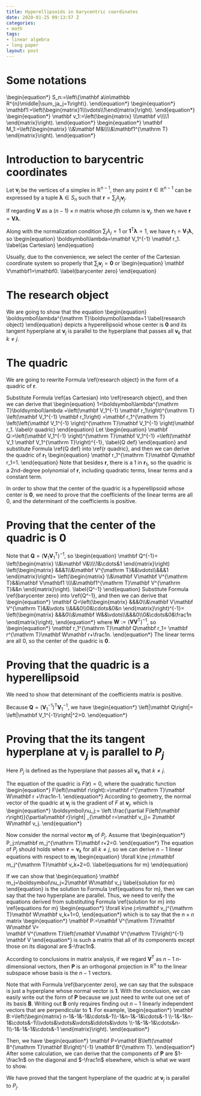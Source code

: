 ```yaml
---
title: Hyperellipsoids in barycentric coordinates
date: 2020-01-25 09:13:57 Z
categories:
- math
tags:
- linear algebra
- long paper
layout: post
---
```


# Some notations

\begin{equation\*}
    S_n:=\left\\{\mathbf a\in\mathbb R^{n}\middle|\sum_ja_j=1\right\\}.
\end{equation\*}
\begin{equation\*}
    \mathbf1:=\left(\begin{matrix}1\\\\\vdots\\\\1\end{matrix}\right).
\end{equation\*}
\begin{equation\*}
    \mathbf v_1:=\left(\begin{matrix}
        \\\\\mathbf v\\\\\\\\1
    \end{matrix}\right).
\end{equation\*}
\begin{equation\*}
    \mathbf M_1:=\left(\begin{matrix}
        \\\\&\mathbf M&\\\\\\\\&\mathbf1^{\mathrm T}
    \end{matrix}\right).
\end{equation\*}

# Introduction to barycentric coordinates

Let $\mathbf v_j$ be the vertices of a simplex in $\mathbb R^{n-1}$,
then any point $\mathbf r\in\mathbb R^{n-1}$
can be expressed by a tuple $\boldsymbol\lambda\in S_n$ such that
$\mathbf r=\sum_j\lambda_j\mathbf v_j$.

If regarding $\mathbf V$ as a $\left(n-1\right)\times n$ matrix
whose $j$th column is $\mathbf v_j$, then we have
$\mathbf r=\mathbf V\boldsymbol\lambda$.

Along with the normalization condition $\sum_j\lambda_j=1$ or
$\mathbf1^{\mathrm T}\boldsymbol\lambda=1$, we have
$\mathbf r_1=\mathbf V_1
\boldsymbol\lambda$,
so
\begin{equation}
    \boldsymbol\lambda=\mathbf V_1^{-1}
    \mathbf r_1.
    \label{as Cartesian}
\end{equation}

Usually, due to the convenience, we select the center of the Cartesian
coordinate system so properly that $\sum_j\mathbf v_j=\mathbf0$ or
\begin{equation}
    \mathbf V\mathbf1=\mathbf0.
    \label{barycenter zero}
\end{equation}

# The research object

We are going to show that the equation
\begin{equation}
    \boldsymbol\lambda^{\mathrm T}\boldsymbol\lambda=1
    \label{research object}
\end{equation}
depicts a hyperellipsoid whose center is $\mathbf0$ and
its tangent hyperplane at $\mathbf v_j$ is parallel to the hyperplane
that passes all $\mathbf v_k$ that $k\ne j$.

# The quadric

We are going to rewrite Formula \ref{research object} in the form of
a quadric of $\mathbf r$.

Substitute Formula \ref{as Cartesian} into \ref{research object}, and
then we can derive that
\begin{equation}
    1=\boldsymbol\lambda^{\mathrm T}\boldsymbol\lambda
    =\left(\mathbf V_1^{-1}
        \mathbf r_1\right)^{\mathrm T}
        \left(\mathbf V_1^{-1}
        \mathbf r_1\right)
    =\mathbf r_1^{\mathrm T}
        \left(\left(\mathbf V_1^{-1}
        \right)^{\mathrm T}\mathbf V_1^{-1}
        \right)\mathbf r_1.
    \label{r quadric}
\end{equation}
Let
\begin{equation}
    \mathbf Q:=\left(\mathbf V_1^{-1}
        \right)^{\mathrm T}\mathbf V_1^{-1}
    =\left(\mathbf V_1
        \mathbf V_1^{\mathrm T}\right)^{-1},
    \label{Q def}
\end{equation}
and substitute Formula \ref{Q def} into \ref{r quadric},
and then we can derive the quadric of $\mathbf r_1$
\begin{equation}
    \mathbf r_1^{\mathrm T}\mathbf Q\mathbf r_1=1.
\end{equation}
Note that besides $\mathbf r$, there is a $1$ in $\mathbf r_1$, so
the quadric is a $2$nd-degree polynomial of $\mathbf r$,
including quadratic terms, linear terms and a constant term.

In order to show that the center of the quadric is a hyperellipsoid
whose center is $\mathbf0$, we need to prove that the coefficients
of the linear terms are all $0$,
and the determinant of the coefficients is positive.

# Proving that the center of the quadric is $\mathbf0$

Note that $\mathbf Q=\left(\mathbf V_1\mathbf V_1^{\mathrm T}\right)^{-1}$,
so
\begin{equation}
    \mathbf Q^{-1}=
    \left(\begin{matrix}
        \\\\&\mathbf V&\\\\\\\\1&\cdots&1
    \end{matrix}\right)
    \left(\begin{matrix}
        &&&1\\\\&\mathbf V^{\mathrm T}&&\vdots\\\\&&&1
    \end{matrix}\right)=
    \left(\begin{matrix}
        \\\\&\mathbf V\mathbf V^{\mathrm T}&&\mathbf V\mathbf1
        \\\\\\\\&\mathbf1^{\mathrm T}\mathbf V^{\mathrm T}&&n
    \end{matrix}\right).
    \label{Q^-1}
\end{equation}
Substitute Formula \ref{barycenter zero} into \ref{Q^-1},
and then we can derive that
\begin{equation\*}
    \mathbf Q=\left(\begin{matrix}
        &&&0\\\\&\mathbf V\mathbf V^{\mathrm T}&&\vdots
        \\\\&&&0\\\\0&\cdots&0&n
    \end{matrix}\right)^{-1}=
    \left(\begin{matrix}
        &&&0\\\\&\mathbf W&&\vdots\\\\&&&0\\\\0&\cdots&0&\frac1n
    \end{matrix}\right),
\end{equation\*}
where $\mathbf W:=\left(\mathbf V\mathbf V^{\mathrm T}\right)^{-1}$,
so
\begin{equation\*}
    \mathbf r_1^{\mathrm T}\mathbf Q\mathbf r_1=
    \mathbf r^{\mathrm T}\mathbf W\mathbf r+\frac1n.
\end{equation\*}
The linear terms are all $0$, so the center of the quadric is $\mathbf0$.

# Proving that the quadric is a hyperellipsoid

We need to show that determinant of the coefficients matrix is positive.

Because $\mathbf Q=
\left(\mathbf V_1^{-1}\right)^{\mathrm T}\mathbf V_1^{-1}$,
we have
\begin{equation\*}
    \left|\mathbf Q\right|=
    \left|\mathbf V_1^{-1}\right|^2>0.
\end{equation\*}

# Proving that the its tangent hyperplane at $\mathbf v_j$ is parallel to $P_j$

Here $P_j$ is defined as the hyperplane that
passes all $\mathbf v_k$ that $k\ne j$.

The equation of the quadric is $F\left(\mathbf r\right)=0$,
where the quadratic function
\begin{equation\*}
    F\left(\mathbf r\right):=\mathbf r^{\mathrm T}\mathbf W\mathbf r
    +\frac1n-1.
\end{equation\*}
According to geometry, the normal vector of the quadric at $\mathbf v_j$
is the gradient of $F$ at $\mathbf v_j$, which is
\begin{equation\*}
    \boldsymbol\nu_j:=
    \left.\frac{\partial F\left(\mathbf r\right)}{\partial\mathbf r}\right|
    _{\mathbf r=\mathbf v_j}=
    2\mathbf W\mathbf v_j.
\end{equation\*}

Now consider the normal vector $\mathbf m_j$ of $P_j$. Assume that
\begin{equation\*}
    P_j:n\mathbf m_j^{\mathrm T}\mathbf r+2=0.
\end{equation\*}
The equation of $P_j$ should holds when $\mathbf r=\mathbf v_k$
for all $k\ne j$, so we can derive $n-1$ linear equations with respect
to $\mathbf m_j$
\begin{equation}
    \forall k\ne j:n\mathbf m_j^{\mathrm T}\mathbf v_k+2=0.
    \label{equations for m}
\end{equation}

If we can show that
\begin{equation}
    \mathbf m_j=\boldsymbol\nu_j=2\mathbf W\mathbf v_j
    \label{solution for m}
\end{equation}
is the solution to Formula \ref{equations for m},
then we can say that the two hyperplane are parallel.
Thus, we need to verify the equations derived from
substituting Formula \ref{solution for m} into \ref{equations for m}
\begin{equation\*}
    \forall k\ne j:n\mathbf v_j^{\mathrm T}\mathbf W\mathbf v_k+1=0,
\end{equation\*}
which is to say that the $n\times n$ matrix
\begin{equation\*}
    \mathbf P:=\mathbf V^{\mathrm T}\mathbf W\mathbf V=\
    \mathbf V^{\mathrm T}\left(\mathbf V\mathbf V^{\mathrm T}\right)^{-1}
    \mathbf V
\end{equation\*}
is such a matrix that all of its components except those on its
diagonal are $-\frac1n$.

According to conclusions in matrix analysis,
if we regard $\mathbf V^{\mathrm T}$ as $n-1$ $n$-dimensional vectors,
then $\mathbf P$ is an orthogonal projection in $\mathbb R^n$ to
the linear subspace whose basis is the $n-1$ vectors.

Note that with Formula \ref{barycenter zero}, we can say that
the subspace is just a hyperplane whose normal vector is $\mathbf1$.
With the conclusion, we can easily write out the form of $\mathbf P$
because we just need to write out one set of its basis $\mathbf B$.
Writing out $\mathbf B$ only requires finding out $n-1$ linearly independent
vectors that are perpendicular to $\mathbf1$.
For example,
\begin{equation\*}
    \mathbf B:=\left(\begin{matrix}
        n-1&-1&-1&\cdots&-1\\\\-1&n-1&-1&\cdots&-1
        \\\\-1&-1&n-1&\cdots&-1\\\\\vdots&\vdots&\vdots&\ddots&\vdots
        \\\\-1&-1&-1&\cdots&n-1\\\\-1&-1&-1&\cdots&-1
    \end{matrix}\right).
\end{equation\*}

Then, we have
\begin{equation\*}
    \mathbf P=\mathbf B\left(\mathbf B^{\mathrm T}\mathbf B\right)^{-1}
    \mathbf B^{\mathrm T}.
\end{equation\*}
After some calculation, we can derive that the components of $\mathbf P$
are $1-\frac1n$ on the diagonal and $-\frac1n$ elsewhere,
which is what we want to show.

We have proved that the tangent hyperplane of the quadric
at $\mathbf v_j$ is parallel to $P_j$.
